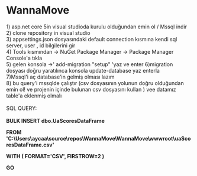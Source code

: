 # WannaMove

<p>  1) asp.net core 5in visual studioda kurulu olduğundan emin ol / Mssql indir <br/> 2) clone repository in visual studio <br/> 3) appsettings.json dosyasındaki default connection kısmına kendi sql server, user , id bilgilerini gir<br/> 4) Tools kısmından -> NuGet Package Manager -> Package Manager Console'a tıkla
<br/> 5) gelen konsola ->' add-migration "setup" 'yaz ve enter 6)migration dosyası doğru yaratılınca konsola update-database yaz enterla </br> 7)Mssql'i aç database'in gelmiş olması lazım <br/> 
8) bu query'i mssqlde çalıştır (csv dosyasının yolunun doğru olduğundan emin ol! ve projenin içinde bulunan csv dosyasını kullan ) vee datamız table'a eklenmiş olmalı </br> </br>   SQL QUERY: </br> </br> <b> BULK INSERT dbo.UaScoresDataFrame

FROM 'C:\Users\aycaa\source\repos\WannaMove\WannaMove\wwwroot\uaScoresDataFrame.csv'

WITH
(
        FORMAT='CSV',
        FIRSTROW=2
)

GO </b> </p>
